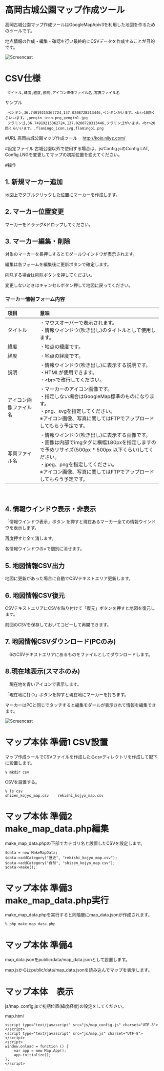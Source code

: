 # 高岡古城公園マップ作成ツール

高岡古城公園マップ作成ツールはGoogleMapApiv3を利用した地図を作るためのツールです。

地点情報の作成・編集・確認を行い最終的にCSVデータを作成することが目的です。

![Screencast](https://github.com/niiyz/kojo_map_tool/blob/master/screencast1.gif)

# CSV仕様

 ```csv
  タイトル,緯度,経度,説明,アイコン画像ファイル名,写真ファイル名
 ```

 サンプル
 
 ```csv 
  ペンギン,36.74919215362724,137.0208728313446,ペンギンがいます。<br>10匹くらいいます。,pengin_icon.png,pengin1.jpg
  フラミンゴ,36.74919215362724,137.0208728313446,フラミンゴがいます。<br>20匹くらいいます。,flamingo_icon.svg,flamingo1.png
 ```

#URL
  高岡古城公園マップ作成ツール
　http://kojo.niiyz.com/

#設定ファイル
  古城公園以外で使用する場合は、js/Config.jsのConfig.LAT, Config.LNGを変更してマップの初期位置を変えてください。

#操作

## 1. 新規マーカー追加
 地図上でダブルクリックした位置にマーカーを作成します。

## 2. マーカー位置変更
 マーカーをドラッグ&ドロップしてください。

## 3. マーカー編集・削除
 対象のマーカーを長押しするとモダールウインドウが表示されます。
 
 編集は各フォームを編集後に更新ボタンで確定します。
 
 削除する場合は削除ボタンを押してください。
 
 変更しないときはキャンセルボタン押して地図に戻ってください。

### マーカー情報フォーム内容

| 項目    　　| 意味  |
| :------ |:---------------|
| タイトル      | ・マウスオーバーで表示されます。 <br>・情報ウインドウ(吹き出し)のタイトルとして使用します。|
| 緯度 | ・地点の緯度です。        |
| 経度 | ・地点の経度です。        |
| 説明 | ・情報ウインドウ(吹き出し)に表示する説明です。<br> ・HTMLが使用できます。  <br>・&lt;br&gt;で改行してください。  |
| アイコン画像ファイル名 |  ・マーカーのアイコン画像です。<br> ・指定しない場合はGoogleMap標準のものになります。 <br>・png、svgを指定してください。<br>  ※アイコン画像、写真に関してはFTPでアップロードしてもらう予定です。        |
| 写真ファイル名　       | ・情報ウインドウ(吹き出し)に表示する画像です。<br>・画像は内部でimgタグに横幅180pxを指定しますので予めリサイズ(500px * 500px 以下くらい)してください。<br>・jpeg、pngを指定してください。<br>    ※アイコン画像、写真に関してはFTPでアップロードしてもらう予定です。      |

　
## 4. 情報ウインドウ表示・非表示
 「情報ウインドウ表示」ボタン を押すと現在あるマーカー全ての情報ウインドウを表示します。
 
 再度押すと全て消します。
 
 各情報ウインドウの×で個別に消せます。

## 5. 地図情報CSV出力
  地図に更新があった場合に自動でCSVテキストエリア更新します。


## 6. 地図情報CSV復元
  CSVテキストエリアにCSVを貼り付けて「復元」ボタンを押すと地図を復元します。
  
  前回のCSVを保存しておいてコピーして再開できます。

## 7. 地図情報CSVダウンロード(PCのみ)
　6のCSVテキストエリアにあるものをファイルとしてダウンロードします。


## 8.現在地表示(スマホのみ)
　現在地を青いアイコンで表示します。

「現在地に打つ」ボタンを押すと現在地にマーカーを打ちます。
　


マーカーはPCと同じでタッチすると編集モダールが表示されて情報を編集できます。


![Screencast](https://github.com/niiyz/kojo_map_tool/blob/master/screencast2.gif)

# マップ本体 準備1 CSV設置

マップ作成ツールでCSVファイルを作成したらcsvディレクトリを作成して配下に設置します。

~~~
% mkdir csv
~~~

CSVを設置する。

~~~
% ls csv
shizen_kojyo_map.csv    rekishi_kojyo_map.csv
~~~

# マップ本体 準備2 make_map_data.php編集

make_map_data.phpの下部でカテゴリ名と設置したCSVを設定します。

~~~
$data = new MakeMapData;
$data->addCategory("歴史", "rekishi_kojyo_map.csv");
$data->addCategory("自然", "shizen_kojyo_map.csv");
$data->make();
~~~

# マップ本体 準備3 make_map_data.php実行

make_map_data.phpを実行すると同階層にmap_data.jsonが作成されます。

~~~
% php make_map_data.php
~~~


# マップ本体 準備4 

map_data.jsonをpublic/data/map_data.jsonとして設置します。

map.jsからはpublic/data/map_data.jsonを読み込んでマップを表示します。

# マップ本体　表示

js/map_config.jsで初期位置(緯度経度)の設定をしてください。

map.html
~~~
<script type="text/javascript" src="js/map_config.js" charset="UTF-8"></script>
<script type="text/javascript" src="js/map.js" charset="UTF-8"></script>
<script>
window.onload = function () {
    var app = new Map.App();
    app.initialize();
};
</script>
~~~
